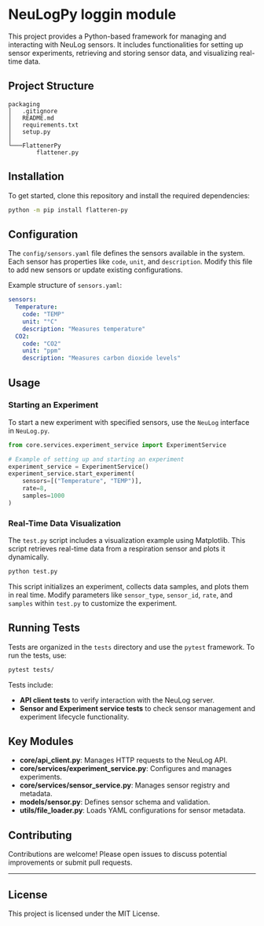 
# NeuLogPy loggin module

This project provides a Python-based framework for managing and interacting with NeuLog sensors. It includes functionalities for setting up sensor experiments, retrieving and storing sensor data, and visualizing real-time data.

## Project Structure

```
packaging
│   .gitignore
│   README.md
│   requirements.txt
│   setup.py
│
└───FlattenerPy
        flattener.py
```

## Installation

To get started, clone this repository and install the required dependencies:

```bash
python -m pip install flatteren-py
```

## Configuration

The `config/sensors.yaml` file defines the sensors available in the system. Each sensor has properties like `code`, `unit`, and `description`. Modify this file to add new sensors or update existing configurations.

Example structure of `sensors.yaml`:

```yaml
sensors:
  Temperature:
    code: "TEMP"
    unit: "°C"
    description: "Measures temperature"
  CO2:
    code: "CO2"
    unit: "ppm"
    description: "Measures carbon dioxide levels"
```

## Usage

### Starting an Experiment

To start a new experiment with specified sensors, use the `NeuLog` interface in `NeuLog.py`.

```python
from core.services.experiment_service import ExperimentService

# Example of setting up and starting an experiment
experiment_service = ExperimentService()
experiment_service.start_experiment(
    sensors=[("Temperature", "TEMP")],
    rate=8,
    samples=1000
)
```

### Real-Time Data Visualization

The `test.py` script includes a visualization example using Matplotlib. This script retrieves real-time data from a respiration sensor and plots it dynamically.

```bash
python test.py
```

This script initializes an experiment, collects data samples, and plots them in real time. Modify parameters like `sensor_type`, `sensor_id`, `rate`, and `samples` within `test.py` to customize the experiment.


## Running Tests

Tests are organized in the `tests` directory and use the `pytest` framework. To run the tests, use:

```bash
pytest tests/
```

Tests include:
- **API client tests** to verify interaction with the NeuLog server.
- **Sensor and Experiment service tests** to check sensor management and experiment lifecycle functionality.

## Key Modules

- **core/api_client.py**: Manages HTTP requests to the NeuLog API.
- **core/services/experiment_service.py**: Configures and manages experiments.
- **core/services/sensor_service.py**: Manages sensor registry and metadata.
- **models/sensor.py**: Defines sensor schema and validation.
- **utils/file_loader.py**: Loads YAML configurations for sensor metadata.

## Contributing

Contributions are welcome! Please open issues to discuss potential improvements or submit pull requests.

---

## License

This project is licensed under the MIT License.

